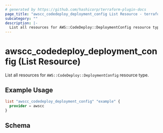 ```yaml
---
# generated by https://github.com/hashicorp/terraform-plugin-docs
page_title: "awscc_codedeploy_deployment_config List Resource - terraform-provider-awscc"
subcategory: ""
description: |-
  List all resources for AWS::CodeDeploy::DeploymentConfig resource type.
---
```


# awscc_codedeploy_deployment_config (List Resource)

List all resources for `AWS::CodeDeploy::DeploymentConfig` resource type.

## Example Usage

```terraform
list "awscc_codedeploy_deployment_config" "example" {
  provider = awscc
}
```

<!-- schema generated by tfplugindocs -->
## Schema
